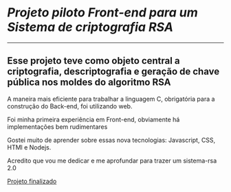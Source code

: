 # _**Projeto piloto Front-end para um Sistema de criptografia RSA**_
***


## Esse projeto teve como objeto central a criptografia, descriptografia e geração de chave pública nos moldes do algoritmo RSA 

A maneira mais eficiente para trabalhar a linguagem C, obrigatória para a construção do Back-end, foi utilizando web.

Foi minha primeira experiência em Front-end, obviamente há implementações bem rudimentares 

Gostei muito de aprender sobre essas nova tecnologias: Javascript, CSS, HTMl e Nodejs.

Acredito que vou me dedicar e me aprofundar para trazer um sistema-rsa 2.0 

[Projeto finalizado](https://github.com/jwaozera/Projeto-MD-2024/tree/main)
